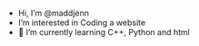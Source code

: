 - Hi, I’m @maddjenn
- I’m interested in Coding a website
- 🌱 I’m currently learning C++, Python and html 


<!---
maddjenn/maddjenn is a ✨ special ✨ repository because its `README.md` (this file) appears on your GitHub profile.
You can click the Preview link to take a look at your changes.
--->
